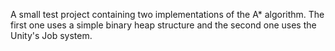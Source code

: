 A small test project containing two implementations of the A* algorithm. The first one uses a simple binary heap structure and the second one uses the Unity's Job system.

